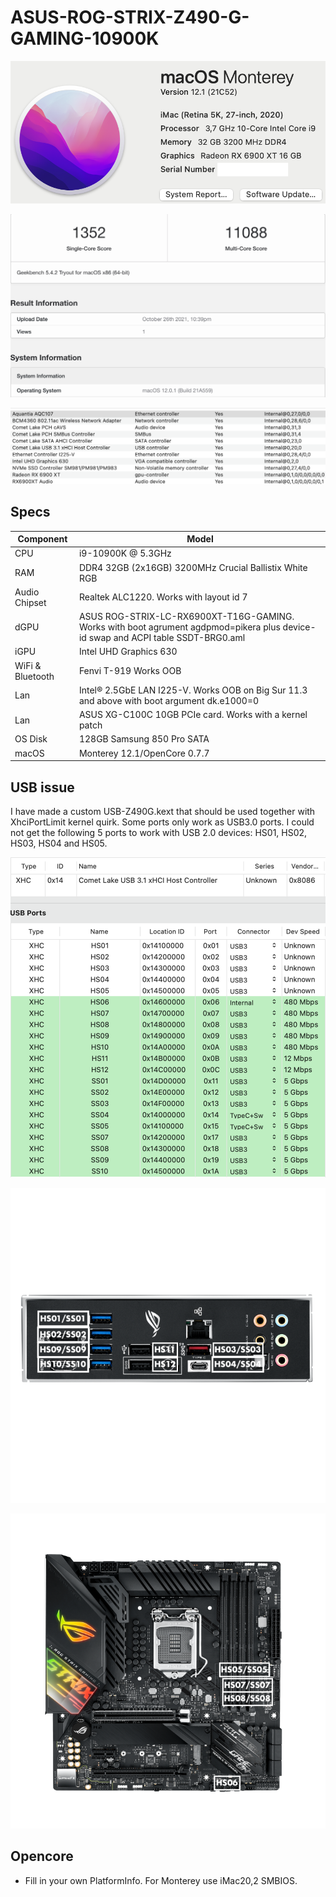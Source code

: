 # ASUS-ROG-STRIX-Z490-G-GAMING-10900K
 <p align="center">
  <img src="Images/AboutThisMac.png" align=center">
 </p>
  <p align="center">
  <img src="Images/Geekbench5.png" align=center">
 </p>
 <p align="center">
  <img src="Images/PCI.png" align=center">
 </p>

 ## Specs
 | **Component** | **Model** |
| ------------- | --------- |
| CPU | i9-10900K @ 5.3GHz |
| RAM | DDR4 32GB (2x16GB) 3200MHz Crucial Ballistix White RGB |
| Audio Chipset | Realtek ALC1220. Works with layout id 7 |
| dGPU | ASUS ROG-STRIX-LC-RX6900XT-T16G-GAMING. Works with boot agrument agdpmod=pikera plus device-id swap and ACPI table SSDT-BRG0.aml |
| iGPU | Intel UHD Graphics 630 |
| WiFi & Bluetooth | Fenvi T-919 Works OOB |
| Lan |  Intel® 2.5GbE LAN I225-V. Works OOB on Big Sur 11.3 and above with boot argument dk.e1000=0 |
| Lan |  ASUS XG-C100C 10GB PCIe card. Works with a kernel patch |
| OS Disk | 128GB Samsung 850 Pro SATA |
| macOS | Monterey 12.1/OpenCore 0.7.7 |

## USB issue
I have made a custom USB-Z490G.kext that should be used together with XhciPortLimit kernel quirk. Some ports only work as USB3.0 ports. I could not get the following 5 ports to work with USB 2.0 devices: HS01, HS02, HS03, HS04 and HS05.
 <p align="center">
  <img src="Images/USB.png" align=center">
 </p>
 <p align="center">
  <img src="Images/BackIO.png" align=center">
 </p>
  <p align="center">
  <img src="Images/MB.png" align=center">
 </p>
 
## Opencore
- Fill in your own PlatformInfo. For Monterey use iMac20,2 SMBIOS.